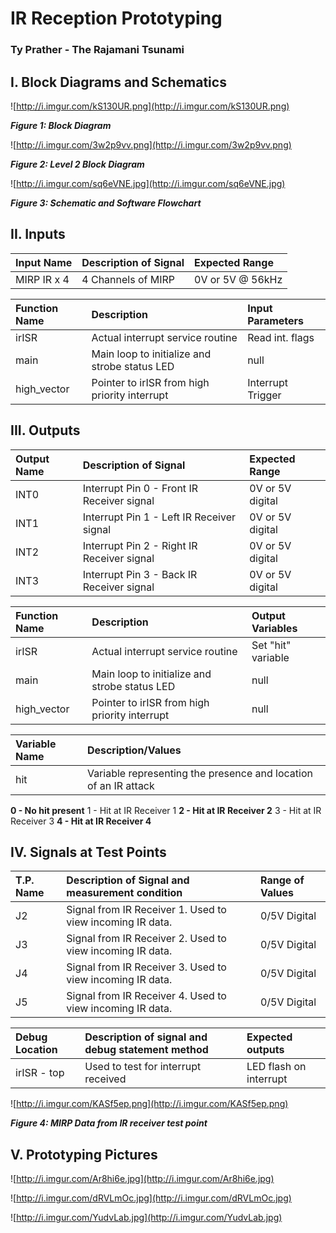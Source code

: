 # IR Reception Prototyping #
### Ty Prather - The Rajamani Tsunami ###



## I. Block Diagrams and Schematics ##

![http://i.imgur.com/kS130UR.png](http://i.imgur.com/kS130UR.png)

_**Figure 1: Block Diagram**_

![http://i.imgur.com/3w2p9vv.png](http://i.imgur.com/3w2p9vv.png)

_**Figure 2: Level 2 Block Diagram**_

![http://i.imgur.com/sq6eVNE.jpg](http://i.imgur.com/sq6eVNE.jpg)

_**Figure 3: Schematic and Software Flowchart**_

## II. Inputs ##

|**Input Name**|**Description of Signal**|**Expected Range**|
|:-------------|:------------------------|:-----------------|
|MIRP IR x 4|4 Channels of MIRP|0V or 5V @ 56kHz|

|**Function Name**|**Description**|**Input Parameters**|
|:----------------|:--------------|:-------------------|
|irISR|Actual interrupt service routine|Read int. flags|
|main|Main loop to initialize and strobe status LED|null|
|high\_vector|Pointer to irISR from high priority interrupt|Interrupt Trigger|

## III. Outputs ##

|**Output Name**|**Description of Signal**|**Expected Range**|
|:--------------|:------------------------|:-----------------|
|INT0|Interrupt Pin 0 - Front IR Receiver signal|0V or 5V digital|
|INT1|Interrupt Pin 1 - Left IR Receiver signal|0V or 5V digital|
|INT2|Interrupt Pin 2 - Right IR Receiver signal|0V or 5V digital|
|INT3|Interrupt Pin 3 - Back IR Receiver signal|0V or 5V digital|

|**Function Name**|**Description**|**Output Variables**|
|:----------------|:--------------|:-------------------|
|irISR|Actual interrupt service routine|Set "hit" variable|
|main|Main loop to initialize and strobe status LED|null|
|high\_vector|Pointer to irISR from high priority interrupt|null|

|**Variable Name**|**Description/Values**|
|:----------------|:---------------------|
|hit|Variable representing the presence and location of an IR attack|
**0 - No hit present** 1 - Hit at IR Receiver 1
**2 - Hit at IR Receiver 2** 3 - Hit at IR Receiver 3
**4 - Hit at IR Receiver 4**

## IV. Signals at Test Points ##

|**T.P. Name**|**Description of Signal and measurement condition**|**Range of Values**|
|:------------|:--------------------------------------------------|:------------------|
|J2|Signal from IR Receiver 1. Used to view incoming IR data.|0/5V Digital|
|J3|Signal from IR Receiver 2. Used to view incoming IR data.|0/5V Digital|
|J4|Signal from IR Receiver 3. Used to view incoming IR data.|0/5V Digital|
|J5|Signal from IR Receiver 4. Used to view incoming IR data.|0/5V Digital|

|**Debug Location**|**Description of signal and debug statement method**|**Expected outputs**|
|:-----------------|:---------------------------------------------------|:-------------------|
|irISR - top|Used to test for interrupt received|LED flash on interrupt|

![http://i.imgur.com/KASf5ep.png](http://i.imgur.com/KASf5ep.png)

_**Figure 4: MIRP Data from IR receiver test point**_

## V. Prototyping Pictures ##

![http://i.imgur.com/Ar8hi6e.jpg](http://i.imgur.com/Ar8hi6e.jpg)

![http://i.imgur.com/dRVLmOc.jpg](http://i.imgur.com/dRVLmOc.jpg)

![http://i.imgur.com/YudvLab.jpg](http://i.imgur.com/YudvLab.jpg)